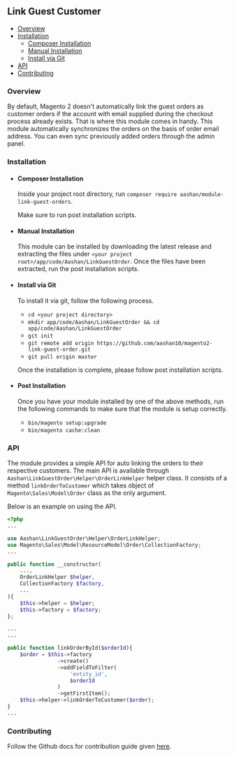 ## Link Guest Customer

- [ Overview ](#overview)   
- [ Installation ](#overview) 
  - [ Composer Installation ](#composer-installation)
  - [ Manual Installation ](#manual-installation)
  - [ Install via Git ](#install-via-git) 
- [ API ](#api) 
- [ Contributing ](#contributing)

### Overview
By default, Magento 2 doesn't automatically link the guest orders as customer orders if the account with email supplied during the checkout process already exists. That is where this module comes in handy. This module automatically synchronizes the orders on the basis of order email address. You can even sync previously added orders through the admin panel.

### Installation 
- #### Composer Installation
	Inside your project root directory, run `composer require aashan/module-link-guest-orders`. 

	Make sure to run post installation scripts.
- #### Manual Installation
	This module can be installed by downloading the latest release and extracting the files under `<your project root>/app/code/Aashan/LinkGuestOrder`. Once the files have been extracted, run the post installation scripts.

- #### Install via Git
	To install it via git, follow the following process.
	- `cd <your project directory> `
	- `mkdir app/code/Aashan/LinkGuestOrder && cd app/code/Aashan/LinkGuestOrder`
	- `git init`
	- `git remote add origin https://github.com/aashan10/magento2-link-guest-order.git` 
	- `git pull origin master`

	Once the installation is complete, please follow post installation scripts.
- #### Post Installation
    Once you have your module installed by one of the above methods, run the following commands to make sure that the module is setup correctly.
    - `bin/magento setup:upgrade`
    - `bin/magento cache:clean`
### API
The module provides a simple API for auto linking the orders to their respective customers. 
The main API is available through `Aashan\LinkGuestOrder\Helper\OrderLinkHelper` helper class. It consists of a method `linkOrderToCustomer` which takes object of `Magento\Sales\Model\Order` class as the only argument.

Below is an example on using the API.

```php
<?php 
...

use Aashan\LinkGuestOrder\Helper\OrderLinkHelper;
use Magento\Sales\Model\ResourceModel\Order\CollectionFactory;
...

public function __constructor(
	...,
	OrderLinkHelper $helper,
	CollectionFactory $factory,
	...
){
	$this->helper = $helper;
	$this->factory = $factory;
};

...
...

public function linkOrderById($orderId){
	$order = $this->factory
				->create()
				->addFieldToFilter(
					'entity_id', 
					$orderId
				)
				->getFirstItem();
	$this->helper->linkOrderToCustomer($order);
}
...

``` 

### Contributing
Follow the Github docs for contribution guide given [here](https://github.com/github/docs/blob/main/CONTRIBUTING.md).
